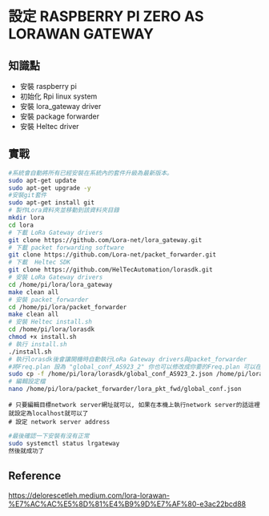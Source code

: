 # 設定 RASPBERRY PI ZERO AS LORAWAN GATEWAY

## 知識點

* 安裝 raspberry pi
* 初始化 Rpi linux system
* 安裝 lora_gateway driver
* 安裝 package forwarder
* 安裝 Heltec driver

## 實戰

```bash
#系統會自動將所有已經安裝在系統內的套件升級為最新版本。
sudo apt-get update
sudo apt-get upgrade -y
#安裝git套件
sudo apt-get install git
# 製作Lora資料夾並移動到該資料夾目錄
mkdir lora
cd lora
# 下載 LoRa Gateway drivers
git clone https://github.com/Lora-net/lora_gateway.git
# 下載 packet forwarding software
git clone https://github.com/Lora-net/packet_forwarder.git
# 下載  Heltec SDK 
git clone https://github.com/HelTecAutomation/lorasdk.git
# 安裝 LoRa Gateway drivers
cd /home/pi/lora/lora_gateway
make clean all
# 安裝 packet_forwarder
cd /home/pi/lora/packet_forwarder
make clean all
# 安裝 Heltec install.sh
cd /home/pi/lora/lorasdk
chmod +x install.sh 
# 執行 install.sh
./install.sh
# 執行lorasdk後會讓開機時自動執行LoRa Gateway drivers與packet_forwarder
#將Freq.plan 設為 "global_conf_AS923_2" 你也可以修改成你要的Freq.plan 可以在/home/pi/lora/lorasdk/找到對應的範本
sudo cp -f /home/pi/lora/lorasdk/global_conf_AS923_2.json /home/pi/lora/packet_forwarder/lora_pkt_fwd/global_conf.json
# 編輯設定檔
nano /home/pi/lora/packet_forwarder/lora_pkt_fwd/global_conf.json
```

```text
# 只要編輯目標network server網址就可以, 如果在本機上執行network server的話這裡就設定為localhost就可以了
# 設定 network server address
```

```bash
#最後確認一下安裝有沒有正常
sudo systemctl status lrgateway
然後就成功了
```

## Reference

<https://delorescetleh.medium.com/lora-lorawan-%E7%AC%AC%E5%8D%81%E4%B9%9D%E7%AF%80-e3ac22bcd88>
